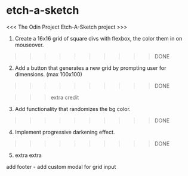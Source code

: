 # etch-a-sketch

<<< The Odin Project Etch-A-Sketch project >>>

1. Create a 16x16 grid of square divs with flexbox, the color them in on mouseover.

>>>>>>>>>>DONE

2. Add a button that generates a new grid by prompting user for dimensions. (max 100x100)

>>>>>>>>>>DONE

>>> extra credit

3. Add functionality that randomizes the bg color.

>>>>>>>>>>DONE

4. Implement progressive darkening effect.

>>>>>>>>>>DONE

5. extra extra

add footer - add custom modal for grid input